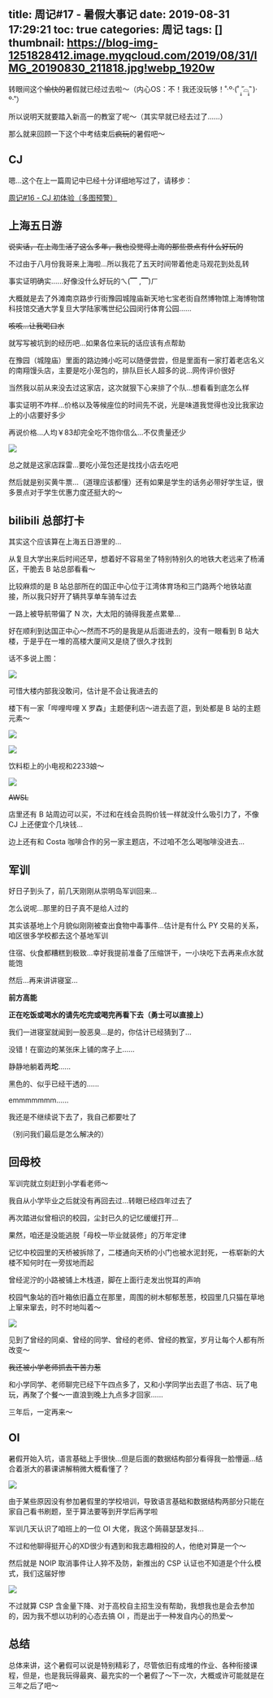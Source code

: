 title: 周记#17 - 暑假大事记
date: 2019-08-31 17:29:21
toc: true
categories: 周记
tags: []
thumbnail: https://blog-img-1251828412.image.myqcloud.com/2019/08/31/IMG_20190830_211818.jpg!webp_1920w
---
转眼间这个~~愉快的~~暑假就已经过去啦～（内心OS：不！我还没玩够！˚‧º·(˚ ˃̣̣̥᷄⌓˂̣̣̥᷅ )‧º·˚）

所以说明天就要踏入新高一的教室了呢～（其实早就已经去过了......）

那么就来回顾一下这个中考结束后~~疯玩~~的暑假吧～

<!--more-->

## CJ ##

嗯...这个在上一篇周记中已经十分详细地写过了，请移步：

[周记#16 - CJ 初体验（多图预警）](https://blog.hans362.cn/%E5%91%A8%E8%AE%B016%20-%20CJ%20%E5%88%9D%E4%BD%93%E9%AA%8C%EF%BC%88%E5%A4%9A%E5%9B%BE%E9%A2%84%E8%AD%A6%EF%BC%89/)

## 上海五日游 ##

~~说实话，在上海生活了这么多年，我也没觉得上海的那些景点有什么好玩的~~

不过由于八月份我哥来上海啦...所以我花了五天时间带着他走马观花到处乱转

事实证明确实......好像没什么好玩的ㄟ(▔ ,▔)ㄏ

大概就是去了外滩南京路步行街豫园城隍庙新天地七宝老街自然博物馆上海博物馆科技馆交通大学复旦大学陆家嘴世纪公园闵行体育公园......

~~咳咳...让我喝口水~~

就写写被坑到的经历吧...如果各位来玩的话应该有点帮助

在豫园（城隍庙）里面的路边摊小吃可以随便尝尝，但是里面有一家打着老店名义的南翔馒头店，主要是吃小笼包的，排队巨长人超多的说...网传评价很好

当然我以前从来没去过这家店，这次就狠下心来排了个队...想看看到底怎么样

事实证明不咋样...价格以及等候座位的时间先不说，光是味道我觉得也没比我家边上的小店要好多少

再说价格...人均￥83却完全吃不饱你信么...不仅贵量还少

![](https://blog-img-1251828412.image.myqcloud.com/2019/08/31/IMG_20190830_212559.jpg!webp_1920w)

总之就是这家店踩雷...要吃小笼包还是找找小店去吃吧

然后就是别买黄牛票...（道理应该都懂）还有如果是学生的话务必带好学生证，很多景点对于学生优惠力度还挺大的～

## bilibili 总部打卡 ##

其实这个应该算在上海五日游里的...

从复旦大学出来后时间还早，想着好不容易坐了特别特别久的地铁大老远来了杨浦区，干脆去 B 站总部看看～

比较麻烦的是 B 站总部所在的国正中心位于江湾体育场和三门路两个地铁站直接，所以我只好开了辆共享单车骑车过去

一路上被导航带偏了 N 次，大太阳的骑得我差点累晕...

好在顺利到达国正中心～然而不巧的是我是从后面进去的，没有一眼看到 B 站大楼，于是乎在一堆的高楼大厦间又是绕了很久才找到

话不多说上图：

![](https://blog-img-1251828412.image.myqcloud.com/2019/08/31/IMG_20190830_213030.jpg!webp_1920w)

可惜大楼内部我没敢问，估计是不会让我进去的

楼下有一家「哔哩哔哩 X 罗森」主题便利店～进去逛了逛，到处都是 B 站的主题元素～

![](https://blog-img-1251828412.image.myqcloud.com/2019/08/31/IMG_20190814_132300.jpg!webp_1920w)

![](https://blog-img-1251828412.image.myqcloud.com/2019/08/31/IMG_20190814_132039.jpg!webp_1920w)

饮料柜上的小电视和2233娘～

![](https://blog-img-1251828412.image.myqcloud.com/2019/08/31/IMG_20190814_110526.jpg!webp_1920w)

~~AWSL~~

店里还有 B 站周边可以买，不过和在线会员购价钱一样就没什么吸引力了，不像 CJ 上还便宜个几块钱...

边上还有和 Costa 咖啡合作的另一家主题店，不过咱不怎么喝咖啡没进去...

## 军训 ##

好日子到头了，前几天刚刚从崇明岛军训回来...

怎么说呢...那里的日子真不是给人过的

其实该基地上个月貌似刚刚被查出食物中毒事件...估计是有什么 PY 交易的关系，咱区很多学校都去这个基地军训

住宿、伙食都糟糕到极致...幸好我提前准备了压缩饼干，一小块吃下去再来点水就能饱

然后...再来讲讲寝室...

**前方高能**

**正在吃饭或喝水的请先吃完或喝完再看下去（勇士可以直接上）**

我们一进寝室就闻到一股恶臭...是的，你估计已经猜到了...

没错！在窗边的某张床上铺的席子上......

静静地躺着两**坨**......

黑色的、似乎已经干透的......

emmmmmmm......

我还是不继续说下去了，我自己都要吐了

（别问我们最后是怎么解决的）

## 回母校 ##

军训完就立刻赶到小学看老师～

我自从小学毕业之后就没有再回去过...转眼已经四年过去了

再次踏进似曾相识的校园，尘封已久的记忆缓缓打开...

果然，咱还是没能逃脱「母校一毕业就装修」的万年定律

记忆中校园里的天桥被拆除了，二楼通向天桥的小门也被水泥封死，一栋崭新的大楼不知何时在一旁拔地而起

曾经泥泞的小路被铺上木栈道，脚在上面行走发出悦耳的声响

校园气象站的百叶箱依旧矗立在那里，周围的树木郁郁葱葱，校园里几只猫在草地上窜来窜去，时不时地叫着～

![](https://blog-img-1251828412.image.myqcloud.com/2019/08/31/IMG_20190830_213632.jpg!webp_1920w)

见到了曾经的同桌、曾经的同学、曾经的老师、曾经的教室，岁月让每个人都有所改变～

~~我还被小学老师抓去干苦力惹~~

和小学同学、老师聊完已经下午四点多了，又和小学同学出去逛了书店、玩了电玩，再聚了个餐～一直浪到晚上九点多才回家......

三年后，一定再来～

## OI ##

暑假开始入坑，语言基础上手很快...但是后面的数据结构部分看得我一脸懵逼...结合着浙大的慕课讲解稍微大概看懂了？

![](https://blog-img-1251828412.image.myqcloud.com/2019/08/31/mengbi.gif)

由于某些原因没有参加暑假里的学校培训，导致语言基础和数据结构两部分只能在家自己看书刷题，至于算法要等到开学后再学啦

军训几天认识了咱班上的一位 OI 大佬，我这个蒟蒻瑟瑟发抖...

不过和他聊得挺开心的XD很少有遇到和我志趣相投的人，他绝对算是一个～

然后就是 NOIP 取消事件让人猝不及防，新推出的 CSP 认证也不知道是个什么模式，我们这届好惨

![](https://blog-img-1251828412.image.myqcloud.com/2019/08/31/1566637497613.jpeg!webp_1920w)

不过就算 CSP 含金量下降、对于高校自主招生没有帮助，我想我也是会去参加的，因为我不想以功利的心态去搞 OI ，而是出于一种发自内心的热爱～

## 总结 ##

总体来讲，这个暑假可以说是特别精彩了，尽管依旧有成堆的作业、各种衔接课程，但是，也是我玩得最爽、最充实的一个暑假了～下一次，大概或许可能就是在三年之后了吧～